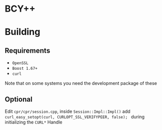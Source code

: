 # BCY++

# Building
## Requirements
- ``OpenSSL``
- ``Boost 1.67+``
- ``curl``

Note that on some systems you need the development package of these

## Optional
Edit ``cpr/cpr/session.cpp``, inside ``Session::Impl::Impl()`` add ``curl_easy_setopt(curl, CURLOPT_SSL_VERIFYPEER, false); `` during initializing the ``CURL*`` Handle
